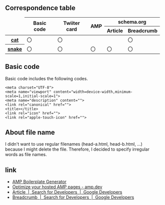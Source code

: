 ## Correspondence table
<table>
  <col>
  <colgroup span="5" style="text-align:center"></colgroup>
  <thead>
    <tr>
      <td rowspan="2">&nbsp;</td>
      <th rowspan="2" scope="col">Basic code</th>
      <th rowspan="2" scope="col">Twiiter card</th>
      <th rowspan="2" scope="col">AMP</th>
      <th colspan="2" scope="colgroup">schema.org</th>
    </tr>
    <tr>
      <th scope="col">Article</th>
      <th scope="col">Breadcrumb</th>
    </tr>
  </thead>
  <tbody>
    <tr>
      <th scope="row"><a href="https://github.com/dev-ryo/snippet/blob/master/head/cat.html">cat</a></th>
      <td>〇</td>
      <td>〇</td>
      <td></td>
      <td></td>
      <td>〇</td>
    </tr>
    <tr>
      <th scope="row"><a href="https://github.com/dev-ryo/snippet/blob/master/head/snake.html">snake</a></th>
      <td>〇</td>
      <td>〇</td>
      <td>〇</td>
      <td>〇</td>
      <td>〇</td>
    </tr>
  </tbody>
</table>

## Basic code
Basic code includes the following codes.
```
<meta charset="UTF-8">
<meta name="viewport" content="width=device-width,minimum-scale=1,initial-scale=1">
<meta name="description" content="">
<link rel="canonical" href="">
<title></title>
<link rel="icon" href="">
<link rel="apple-touch-icon" href="">
```

## About file name
I didn't want to use regular filenames (head-a.html, head-b.html, ...) because I might delete the file. Therefore, I decided to specify irregular words as file names.

## link
 - [AMP Boilerplate Generator](https://amp.dev/boilerplate/?referrer=ampbyexample.com)
 - [Optimize your hosted AMP pages - amp.dev](https://amp.dev/documentation/guides-and-tutorials/optimize-and-measure/optimize_amp/?format=websites)
 - [Article  |  Search for Developers  |  Google Developers](https://developers.google.com/search/docs/data-types/article)
 - [Breadcrumb  |  Search for Developers  |  Google Developers](https://developers.google.com/search/docs/data-types/breadcrumb)
